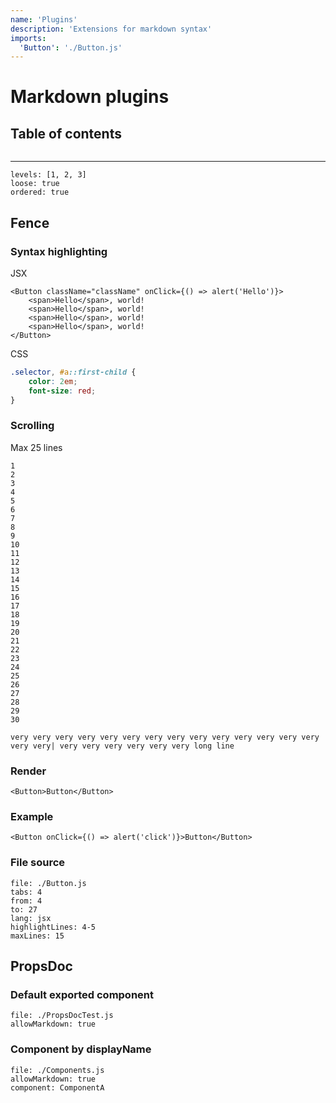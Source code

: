 ```yaml
---
name: 'Plugins'
description: 'Extensions for markdown syntax'
imports:
  'Button': './Button.js'
---
```


# Markdown plugins

## Table of contents

```@toc
```

---

```@toc
levels: [1, 2, 3]
loose: true
ordered: true
```

## Fence

### Syntax highlighting

JSX

```jsx{2, 4-5}
<Button className="className" onClick={() => alert('Hello')}>
    <span>Hello</span>, world!
    <span>Hello</span>, world!
    <span>Hello</span>, world!
    <span>Hello</span>, world!
</Button>
```

CSS

```css
.selector, #a::first-child {
    color: 2em;
    font-size: red;
}
```

### Scrolling

Max 25 lines

```{25}
1
2
3
4
5
6
7
8
9
10
11
12
13
14
15
16
17
18
19
20
21
22
23
24
25
26
27
28
29
30
```

```
very very very very very very very very very very very very very very very very| very very very very very very long line
```

### Render

```@render
<Button>Button</Button>
```

### Example

```@example
<Button onClick={() => alert('click')}>Button</Button>
```

### File source

```@source
file: ./Button.js
tabs: 4
from: 4
to: 27
lang: jsx
highlightLines: 4-5
maxLines: 15
```

## PropsDoc

### Default exported component

```@propsdoc
file: ./PropsDocTest.js
allowMarkdown: true
```

### Component by displayName

```@propsdoc
file: ./Components.js
allowMarkdown: true
component: ComponentA
```
